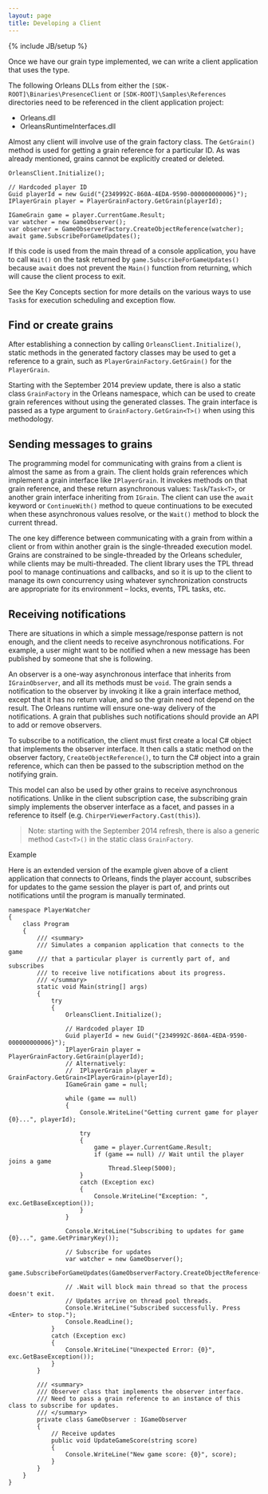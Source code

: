 ```yaml
---
layout: page
title: Developing a Client
---
```

{% include JB/setup %}

Once we have our grain type implemented, we can write a client application that uses the type. 

The following Orleans DLLs from either the `[SDK-ROOT]\Binaries\PresenceClient` or `[SDK-ROOT]\Samples\References` directories need to be referenced in the client application project:

* Orleans.dll 
* OrleansRuntimeInterfaces.dll 

 Almost any client will involve use of the grain factory class. The `GetGrain()` method is used for getting a grain reference for a particular ID. As was already mentioned, grains cannot be explicitly created or deleted.

    OrleansClient.Initialize(); 
  
    // Hardcoded player ID 
    Guid playerId = new Guid("{2349992C-860A-4EDA-9590-000000000006}"); 
    IPlayerGrain player = PlayerGrainFactory.GetGrain(playerId); 
  
    IGameGrain game = player.CurrentGame.Result; 
    var watcher = new GameObserver(); 
    var observer = GameObserverFactory.CreateObjectReference(watcher); 
    await game.SubscribeForGameUpdates(); 


If this code is used from the main thread of a console application, you have to call `Wait()` on the task returned by `game.SubscribeForGameUpdates()` because `await` does not prevent the `Main()` function from returning, which will cause the client process to exit.

See the Key Concepts section for more details on the various ways to use `Task`s for execution scheduling and exception flow.

## Find or create grains

After establishing a connection by calling `OrleansClient.Initialize()`, static methods in the generated factory classes may be used to get a reference to a grain, such as `PlayerGrainFactory.GetGrain()` for the `PlayerGrain`.

Starting with the September 2014 preview update, there is also a static class `GrainFactory` in the Orleans namespace, which can be used to create grain references without using the generated classes. The grain interface is passed as a type argument to `GrainFactory.GetGrain<T>()` when using this methodology.

## Sending messages to grains

The programming model for communicating with grains from a client is almost the same as from a grain. The client holds grain references which implement a grain interface like `IPlayerGrain`. It invokes methods on that grain reference, and these return asynchronous values: `Task`/`Task<T>`, or another grain interface inheriting from `IGrain`. The client can use the `await` keyword or `ContinueWith()` method to queue continuations to be executed when these asynchronous values resolve, or the `Wait()` method to block the current thread. 

The one key difference between communicating with a grain from within a client or from within another grain is the single-threaded execution model. Grains are constrained to be single-threaded by the Orleans scheduler, while clients may be multi-threaded. The client library uses the TPL thread pool to manage continuations and callbacks, and so it is up to the client to manage its own concurrency using whatever synchronization constructs are appropriate for its environment – locks, events, TPL tasks, etc.

## Receiving notifications

There are situations in which a simple message/response pattern is not enough, and the client needs to receive asynchronous notifications. For example, a user might want to be notified when a new message has been published by someone that she is following.

An observer is a one-way asynchronous interface that inherits from `IGrainObserver`, and all its methods must be `void`. The grain sends a notification to the observer by invoking it like a grain interface method, except that it has no return value, and so the grain need not depend on the result. The Orleans runtime will ensure one-way delivery of the notifications. A grain that publishes such notifications should provide an API to add or remove observers.

To subscribe to a notification, the client must first create a local C# object that implements the observer interface. It then calls a static method on the observer factory, `CreateObjectReference()`, to turn the C# object into a grain reference, which can then be passed to the subscription method on the notifying grain.

This model can also be used by other grains to receive asynchronous notifications. Unlike in the client subscription case, the subscribing grain simply implements the observer interface as a facet, and passes in a reference to itself (e.g. `ChirperViewerFactory.Cast(this)`).


> Note: starting with the September 2014 refresh, there is also a generic method `Cast<T>()` in the static class `GrainFactory`.

Example

Here is an extended version of the example given above of a client application that connects to Orleans, finds the player account, subscribes for updates to the game session the player is part of, and prints out notifications until the program is manually terminated.


    namespace PlayerWatcher 
    { 
        class Program 
        { 
            /// <summary> 
            /// Simulates a companion application that connects to the game 
            /// that a particular player is currently part of, and subscribes 
            /// to receive live notifications about its progress. 
            /// </summary> 
            static void Main(string[] args) 
            { 
                try 
                { 
                    OrleansClient.Initialize(); 
      
                    // Hardcoded player ID 
                    Guid playerId = new Guid("{2349992C-860A-4EDA-9590-000000000006}"); 
                    IPlayerGrain player = PlayerGrainFactory.GetGrain(playerId);
                    // Alternatively: 
                    //  IPlayerGrain player = GrainFactory.GetGrain<IPlayerGrain>(playerId);
                    IGameGrain game = null; 
      
                    while (game == null) 
                    { 
                        Console.WriteLine("Getting current game for player {0}...", playerId); 
      
                        try 
                        { 
                            game = player.CurrentGame.Result; 
                            if (game == null) // Wait until the player joins a game 
                                Thread.Sleep(5000); 
                        } 
                        catch (Exception exc) 
                        { 
                            Console.WriteLine("Exception: ", exc.GetBaseException()); 
                        } 
                    } 
      
                    Console.WriteLine("Subscribing to updates for game {0}...", game.GetPrimaryKey()); 
      
                    // Subscribe for updates 
                    var watcher = new GameObserver(); 
                    game.SubscribeForGameUpdates(GameObserverFactory.CreateObjectReference(watcher)).Wait(); 
      
                    // .Wait will block main thread so that the process doesn't exit. 
                    // Updates arrive on thread pool threads. 
                    Console.WriteLine("Subscribed successfully. Press <Enter> to stop."); 
                    Console.ReadLine(); 
                } 
                catch (Exception exc) 
                { 
                    Console.WriteLine("Unexpected Error: {0}", exc.GetBaseException()); 
                } 
            } 
      
            /// <summary> 
            /// Observer class that implements the observer interface. 
            /// Need to pass a grain reference to an instance of this class to subscribe for updates. 
            /// </summary> 
            private class GameObserver : IGameObserver 
            { 
                // Receive updates 
                public void UpdateGameScore(string score) 
                { 
                    Console.WriteLine("New game score: {0}", score); 
                } 
            } 
        } 
    } 
